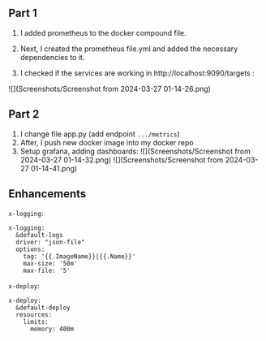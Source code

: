 ## Part 1
1. I added prometheus to the docker compound file.

2. Next, I created the prometheus file.yml and added the necessary dependencies to it.

3. I checked if the services are working in http://localhost:9090/targets :

![](Screenshots/Screenshot from 2024-03-27 01-14-26.png)


## Part 2
1. I change file app.py (add endpoint `.../metrics`)
2. After, I push new docker image into my docker repo
3. Setup grafana, adding dashboards:
![](Screenshots/Screenshot from 2024-03-27 01-14-32.png)
![](Screenshots/Screenshot from 2024-03-27 01-14-41.png)

## Enhancements

`x-logging`:
```
x-logging:
  &default-logs
  driver: "json-file"
  options:
    tag: '{{.ImageName}}|{{.Name}}'
    max-size: '50m'
    max-file: '5'
```


`x-deploy`:

```
x-deploy:
  &default-deploy
  resources:
    limits:
      memory: 400m
```